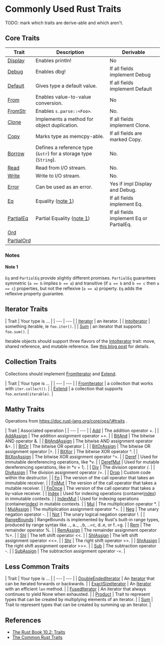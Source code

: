# Commonly Used Rust Traits

TODO: mark which traits are derive-able and which aren't.

## Core Traits

| Trait | Description | Derivable |
| --- | --- | --- |
| [Display][display] | Enables println! | No |
| [Debug][debug] | Enables dbg! | If all fields implement Debug |
| [Default][default] | Gives type a default value. | If all fields implement Default |
| [From][from] | Enables value-to-value conversion. | No |
| [FromStr][fromstr] | Enables `s.parse::<Foo>`. | No. |
| [Clone][clone] | Implements a method for object duplication. | If all fields implement Clone. |
| [Copy][copy] | Marks type as memcpy-able. | If all fields are marked Copy. |
| [Borrow][borrow] | Defines a reference type (`&str`) for a storage type (`String`). | No. |
| [Read][read] | Read from I/O stream. | No. |
| [Write][write] | Write to I/O stream. | No. |
| [Error][error] | Can be used as an error. | Yes if impl Display and Debug. |
| [Eq][eq] | Equality ([note 1](#note-1)) | If all fields implement Eq. |
| [PartialEq][partialeq] | Partial Equality ([note 1](#note-1)) | If all fields implement Eq or PartialEq. |
| [Ord][ord] | |  |
| [PartialOrd][partialord] | |  |

### Notes

#### Note 1

`Eq` and `PartialEq` provide slightly different promises.  `PartialEq`
guarantees symmetric (`a == b` implies `b == a`) and transitive (if `a == b`
and `b == c` then `a == c`) properties, but not the reflexive (`a == a`)
property.  `Eq` adds the reflexive property guarantee.

## Iterator Traits

| Trait | Your type is ... |
| \-\-\- | \-\-\- |
| [Iterator][iterator] | an iterator. |
| [IntoIterator][intoiterator] | something iterable, ie `foo.iter()`. |
| [Sum][sum] | an iterator that supports `foo.sum()`. |

Iterable objects should support three flavors of the [IntoIterator][intoiterator] trait:
move, shared reference, and mutable reference.   See [this blog
post](https://www.philipdaniels.com/blog/2019/rust-api-design2/) for details.

## Collection Traits

Collections should implement [FromIterator][fromiterator] and [Extend][extend].

| Trait | Your type is ... |
| \-\-\- | \-\-\- |
| [FromIterator][fromiterator] | a collection that works with `iter.collect()`. |
| [Extend][extend] | a collection that supports `foo.extend(iterable)`. |

## Mathy Traits

Operations from https://doc.rust-lang.org/core/ops/\#traits .

| Trait | Associated operation |
| \-\-\- | \-\-\- |
| [Add][add] | The addition operator +. |
| [AddAssign][addassign] | The addition assignment operator +=. |
| [BitAnd][bitand] | The bitwise AND operator &. |
| [BitAndAssign][bitandassign] | The bitwise AND assignment operator &=. |
| [BitOr][bitor] | The bitwise OR operator |. |
| [BitOrAssign][bitorassign] | The bitwise OR assignment operator |=. |
| [BitXor][bitxor] | The bitwise XOR operator ^. |
| [BitXorAssign][bitxorassign] | The bitwise XOR assignment operator ^=. |
| [Deref][deref] | Used for immutable dereferencing operations, like \*v. |
| [DerefMut][derefmut] | Used for mutable dereferencing operations, like in \*v = 1;. |
| [Div][div] | The division operator /. |
| [DivAssign][divassign] | The division assignment operator /=. |
| [Drop][drop] | Custom code within the destructor. |
| [Fn][fn] | The version of the call operator that takes an immutable receiver. |
| [FnMut][fnmut] | The version of the call operator that takes a mutable receiver. |
| [FnOnce][fnonce] | The version of the call operator that takes a by-value receiver. |
| [Index][index] | Used for indexing operations (container[index][index]) in immutable contexts. |
| [IndexMut][indexmut] | Used for indexing operations (container[index][index]) in mutable contexts. |
| [Mul][mul] | The multiplication operator \*. |
| [MulAssign][mulassign] | The multiplication assignment operator \*=. |
| [Neg][neg] | The unary negation operator -. |
| [Not][not] | The unary logical negation operator !. |
| [RangeBounds][rangebounds] | RangeBounds is implemented by Rust's built-in range types, produced by range syntax like .., a.., ..b, ..=c, d..e, or f..=g. |
| [Rem][rem] | The remainder operator %. |
| [RemAssign][remassign] | The remainder assignment operator %=. |
| [Shl][shl] | The left shift operator \<\<. |
| [ShlAssign][shlassign] | The left shift assignment operator \<\<=. |
| [Shr][shr] | The right shift operator >>. |
| [ShrAssign][shrassign] | The right shift assignment operator >>=. |
| [Sub][sub] | The subtraction operator -. |
| [SubAssign][subassign] | The subtraction assignment operator -=. |

## Less Common Traits

| Trait | Your type is ... |
| \-\-\- | \-\-\- |
| [DoubleEndedIterator][doubleendediterator] | An [Iterator][iterator] that can be iterated forwards or backwards. |
| [ExactSizeIterator][exactsizeiterator] | An [Iterator][iterator] with an efficient `len` method. |
| [FusedIterator][fusediterator] | An iterator that always continues to yield None when exhausted. |
| [Product][product] | Trait to represent types that can be created by multiplying elements of an iterator. |
| [Sum][sum] | Trait to represent types that can be created by summing up an iterator. |

## References

- [The Rust Book 10.2: Traits](https://doc.rust-lang.org/book/ch10-02-traits.html)
- [The Common Rust Traits](https://stevedonovan.github.io/rustifications/2018/09/08/common-rust-traits.html)

[add]: https://doc.rust-lang.org/std/ops/trait.Add.html
[addassign]: https://doc.rust-lang.org/std/ops/trait.AddAssign.html
[bitand]: https://doc.rust-lang.org/std/ops/trait.BitAnd.html
[bitandassign]: https://doc.rust-lang.org/std/ops/trait.BitAndAssign.html
[bitor]: https://doc.rust-lang.org/std/ops/trait.BitOr.html
[bitorassign]: https://doc.rust-lang.org/std/ops/trait.BitOrAssign.html
[bitxor]: https://doc.rust-lang.org/std/ops/trait.BitXor.html
[bitxorassign]: https://doc.rust-lang.org/std/ops/trait.BitXorAssign.html
[borrow]: https://doc.rust-lang.org/std/borrow/trait.Borrow.html
[clone]: https://doc.rust-lang.org/std/clone/trait.Clone.html
[copy]: https://doc.rust-lang.org/std/marker/trait.Copy.html
[debug]: https://doc.rust-lang.org/std/fmt/trait.Debug.html
[default]: https://doc.rust-lang.org/std/default/index.html
[deref]: https://doc.rust-lang.org/std/ops/trait.Deref.html
[derefmut]: https://doc.rust-lang.org/std/ops/trait.DerefMut.html
[display]: https://doc.rust-lang.org/std/fmt/trait.Display.html
[div]: https://doc.rust-lang.org/std/ops/trait.Div.html
[divassign]: https://doc.rust-lang.org/std/ops/trait.DivAssign.html
[doubleendediterator]: https://doc.rust-lang.org/core/iter/trait.DoubleEndedIterator.html
[drop]: https://doc.rust-lang.org/std/ops/trait.Drop.html
[eq]: https://doc.rust-lang.org/std/cmp/trait.Eq.html
[error]: https://doc.rust-lang.org/std/error/trait.Error.html
[exactsizeiterator]: https://doc.rust-lang.org/core/iter/trait.ExactSizeIterator.html
[extend]: https://doc.rust-lang.org/core/iter/trait.Extend.html
[fn]: https://doc.rust-lang.org/std/ops/trait.Fn.html
[fnmut]: https://doc.rust-lang.org/std/ops/trait.FnMut.html
[fnonce]: https://doc.rust-lang.org/std/ops/trait.FnOnce.html
[from]: https://doc.rust-lang.org/std/convert/trait.From.html
[fromiterator]: https://doc.rust-lang.org/core/iter/trait.FromIterator.html
[fromstr]: https://doc.rust-lang.org/std/str/trait.FromStr.html
[fusediterator]: https://doc.rust-lang.org/core/iter/trait.FusedIterator.html
[index]: https://doc.rust-lang.org/std/ops/trait.Index.html
[indexmut]: https://doc.rust-lang.org/std/ops/trait.IndexMut.html
[intoiterator]: https://doc.rust-lang.org/core/iter/trait.IntoIterator.html
[iterator]: https://doc.rust-lang.org/core/iter/trait.Iterator.html
[mul]: https://doc.rust-lang.org/std/ops/trait.Mul.html
[mulassign]: https://doc.rust-lang.org/std/ops/trait.MulAssign.html
[neg]: https://doc.rust-lang.org/std/ops/trait.Neg.html
[not]: https://doc.rust-lang.org/std/ops/trait.Not.html
[ord]: https://doc.rust-lang.org/std/cmp/trait.Ord.html
[partialeq]: https://doc.rust-lang.org/std/cmp/trait.PartialEq.html
[partialord]: https://doc.rust-lang.org/std/cmp/trait.PartialOrd.html
[product]: https://doc.rust-lang.org/core/iter/trait.Product.html
[rangebounds]: https://doc.rust-lang.org/std/ops/trait.RangeBounds.html
[read]: https://doc.rust-lang.org/std/io/trait.Read.html
[rem]: https://doc.rust-lang.org/std/ops/trait.Rem.html
[remassign]: https://doc.rust-lang.org/std/ops/trait.RemAssign.html
[shl]: https://doc.rust-lang.org/std/ops/trait.Shl.html
[shlassign]: https://doc.rust-lang.org/std/ops/trait.ShlAssign.html
[shr]: https://doc.rust-lang.org/std/ops/trait.Shr.html
[shrassign]: https://doc.rust-lang.org/std/ops/trait.ShrAssign.html
[sub]: https://doc.rust-lang.org/std/ops/trait.Sub.html
[subassign]: https://doc.rust-lang.org/std/ops/trait.SubAssign.html
[sum]: https://doc.rust-lang.org/core/iter/trait.Sum.html
[write]: https://doc.rust-lang.org/std/io/trait.Write.html
